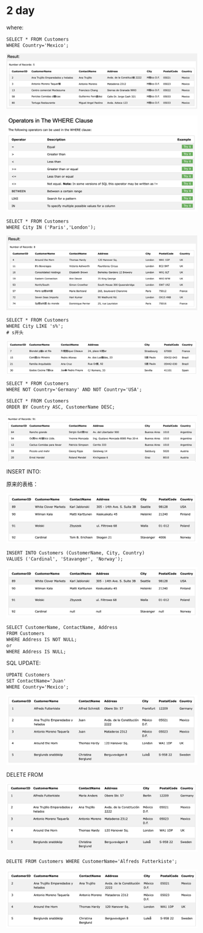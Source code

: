# 2 day

where:

```text
SELECT * FROM Customers
WHERE Country='Mexico';
```

![](.gitbook/assets/image%20%281%29.png)

![](.gitbook/assets/image%20%2815%29.png)

```text
SELECT * FROM Customers
WHERE City IN ('Paris','London');
```

![](.gitbook/assets/image%20%288%29.png)

```text
SELECT * FROM Customers
WHERE City LIKE 's%';
# s开头
```

![](.gitbook/assets/image%20%283%29.png)

```text
SELECT * FROM Customers
WHERE NOT Country='Germany' AND NOT Country='USA';
```

```text
SELECT * FROM Customers
ORDER BY Country ASC, CustomerName DESC;
```

![](.gitbook/assets/image%20%282%29.png)

INSERT INTO:

原来的表格：

![](.gitbook/assets/image%20%289%29.png)

```text
INSERT INTO Customers (CustomerName, City, Country)
VALUES ('Cardinal', 'Stavanger', 'Norway');
```

![](.gitbook/assets/image%20%2811%29.png)

```text
SELECT CustomerName, ContactName, Address
FROM Customers
WHERE Address IS NOT NULL;
or
WHERE Address IS NULL;
```

SQL UPDATE:

```text
UPDATE Customers
SET ContactName='Juan'
WHERE Country='Mexico';
```

![](.gitbook/assets/image%20%286%29.png)

DELETE FROM

![](.gitbook/assets/image%20%2814%29.png)

```text
DELETE FROM Customers WHERE CustomerName='Alfreds Futterkiste';
```

![](.gitbook/assets/image%20%2813%29.png)




